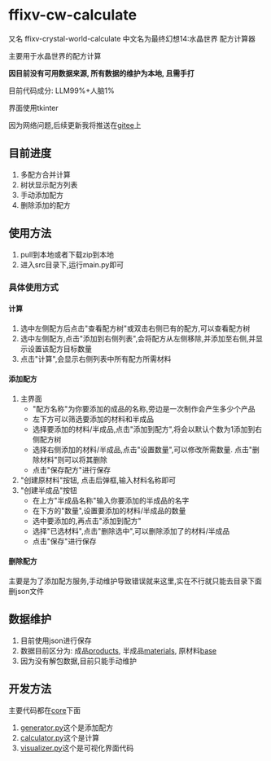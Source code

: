 # ffixv-cw-calculate

又名 ffixv-crystal-world-calculate
中文名为最终幻想14:水晶世界 配方计算器

主要用于水晶世界的配方计算

**因目前没有可用数据来源, 所有数据的维护为本地, 且需手打** 

目前代码成分: LLM99%+人脑1%

界面使用tkinter

因为网络问题,后续更新我将推送在[gitee](https://gitee.com/UnKfrozen/ffixv-cw-calculate.git)上

## 目前进度

1. 多配方合并计算
2. 树状显示配方列表
3. 手动添加配方
4. 删除添加的配方

## 使用方法

1. pull到本地或者下载zip到本地
2. 进入src目录下,运行main.py即可

### 具体使用方式

#### 计算

1. 选中左侧配方后点击"查看配方树"或双击右侧已有的配方,可以查看配方树
2. 选中左侧配方,点击"添加到右侧列表",会将配方从左侧移除,并添加至右侧,并显示设置该配方目标数量
3. 点击"计算",会显示右侧列表中所有配方所需材料

#### 添加配方

1. 主界面
   - "配方名称"为你要添加的成品的名称,旁边是一次制作会产生多少个产品
   - 左下方可以筛选要添加的材料和半成品
   - 选择要添加的材料/半成品,点击"添加到配方",将会以默认个数为1添加到右侧配方树
   - 选择右侧添加的材料/半成品,点击"设置数量",可以修改所需数量. 点击"删除材料"则可以将其删除
   - 点击"保存配方"进行保存
2. "创建原材料"按钮, 点击后弹框,输入材料名称即可
3. "创建半成品"按钮
   - 在上方"半成品名称"输入你要添加的半成品的名字
   - 在下方的"数量",设置要添加的材料/半成品的数量
   - 选中要添加的,再点击"添加到配方"
   - 选择"已选材料",点击"删除选中",可以删除添加了的材料/半成品
   - 点击"保存"进行保存

#### 删除配方

主要是为了添加配方服务,手动维护导致错误就来这里,实在不行就只能去目录下面删json文件

## 数据维护

1. 目前使用json进行保存
2. 数据目前区分为: 成品[products](src/data/products), 半成品[materials](src/data/materials), 原材料[base](src/data/base)
3. 因为没有解包数据,目前只能手动维护

## 开发方法

主要代码都在[core](src/core)下面

1. [generator.py](src/core/generator.py)这个是添加配方
2. [calculator.py](src/core/calculator.py)这个是计算
3. [visualizer.py](src/core/visualizer.py)这个是可视化界面代码
